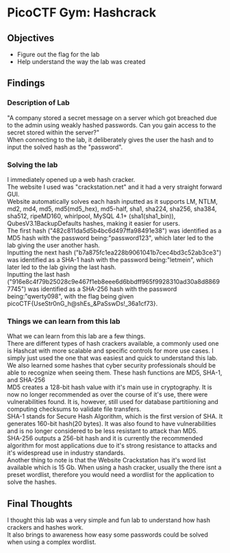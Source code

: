 # PicoCTF Gym: Hashcrack

## Objectives
- Figure out the flag for the lab
- Help understand the way the lab was created

## Findings
### Description of Lab
"A company stored a secret message on a server which got breached due to the admin using weakly hashed passwords. Can you gain access to the secret stored within the server?"<br>
When connecting to the lab, it deliberately gives the user the hash and to input the solved hash as the "password".<br>

### Solving the lab
I immediately opened up a web hash cracker.<br>
The website I used was "crackstation.net" and it had a very straight forward GUI.<br>
Website automatically solves each hash inputted as it supports LM, NTLM, md2, md4, md5, md5(md5_hex), md5-half, sha1, sha224, sha256, sha384, sha512, ripeMD160, whirlpool, MySQL 4.1+ (sha1(sha1_bin)), QubesV3.1BackupDefaults hashes, making it easier for users.<br>
The first hash ("482c811da5d5b4bc6d497ffa98491e38") was identified as a MD5 hash with the password being:"password123", which later led to the lab giving the user another hash.<br>
Inputting the next hash ("b7a875fc1ea228b9061041b7cec4bd3c52ab3ce3") was identified as a SHA-1 hash with the password being:"letmein", which later led to the lab giving the last hash.<br>
Inputting the last hash ("916e8c4f79b25028c9e467f1eb8eee6d6bbdff965f9928310ad30a8d88697745") was identified as a SHA-256 hash with the password being:"qwerty098", with the flag being given picoCTF{UseStr0nG_h@shEs_&PaSswDs!_36a1cf73}.<br>

### Things we can learn from this lab
What we can learn from this lab are a few things. <br>
There are different types of hash crackers available, a commonly used one is Hashcat with more scalable and specific controls for more use cases. I simply just used the one that was easiest and quick to understand this lab.<br>
We also learned some hashes that cyber security professionals should be able to recognize when seeing them. These hash functions are MD5, SHA-1, and SHA-256<br>
MD5 creates a 128-bit hash value with it's main use in cryptography. It is now no longer recommended as over the course of it's use, there were vulnerabilities found. It is, however, still used for database partitiioning and computing checksums to validate file transfers.<br>
SHA-1 stands for Secure Hash Algorithm, which is the first version of SHA. It generates 160-bit hash(20 bytes). It was also found to have vulnerabilities and is no longer considered to be less resistant to attack than MD5.<br>
SHA-256 outputs a 256-bit hash and it is currently the recommended algorithm for most applications due to it's strong resistance to attacks and it's widespread use in industry standards.<br>
Another thing to note is that the Website Crackstation has it's word list available which is 15 Gb. When using a hash cracker, usually the there isnt a preset wordlist, therefore you would need a wordlist for the application to solve the hashes.<br>

## Final Thoughts
I thought this lab was a very simple and fun lab to understand how hash crackers and hashes work.<br> It also brings to awareness how easy some passwords could be solved when using a complex wordlist.
